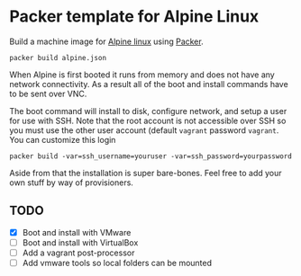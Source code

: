 # Packer template for Alpine Linux

Build a machine image for [Alpine linux](http://www.alpinelinux.org) using [Packer](https://www.packer.io).

    packer build alpine.json

When Alpine is first booted it runs from memory and does not have any network connectivity. As a result all of the boot and install commands have to be sent over VNC.

The boot command will install to disk, configure network, and setup a user for use with SSH. Note that the root account is not accessible over SSH so you must use the other user account (default `vagrant` password `vagrant`. You can customize this login

    packer build -var=ssh_username=youruser -var=ssh_password=yourpassword

Aside from that the installation is super bare-bones. Feel free to add your own stuff by way of provisioners.

## TODO

- [x] Boot and install with VMware
- [ ] Boot and install with VirtualBox
- [ ] Add a vagrant post-processor
- [ ] Add vmware tools so local folders can be mounted
